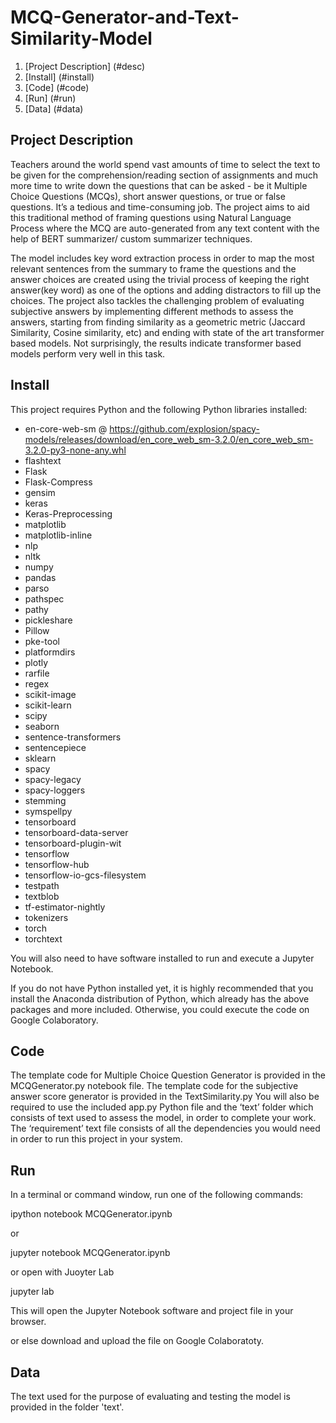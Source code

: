 # MCQ-Generator-and-Text-Similarity-Model

1. [Project Description] (#desc)
2. [Install] (#install)
3. [Code] (#code)
4. [Run] (#run)
5. [Data] (#data)

<a name="desc"></a>
## Project Description

Teachers around the world spend vast amounts of time to select the text to be given for the comprehension/reading section of assignments and much more time to write down the questions that can be asked - be it Multiple Choice Questions (MCQs), short answer questions, or true or false questions. It’s a tedious and time-consuming job. The project aims to aid this traditional method of framing questions using Natural Language Process where the MCQ are auto-generated from any text content with the help of BERT summarizer/ custom summarizer techniques.

The model includes key word extraction process in order to map the most relevant sentences from the summary to frame the questions and the answer choices are created using the trivial process of keeping the right answer(key word) as one of the options and adding distractors to fill up the choices. The project also tackles the challenging problem of evaluating subjective answers by implementing different methods to assess the answers, starting from finding similarity as a geometric metric (Jaccard Similarity, Cosine similarity, etc) and ending with state of the art transformer based models. Not surprisingly, the results indicate transformer based models perform very well in this task.

<a name="install"></a>
## Install

This project requires Python and the following Python libraries installed:

* en-core-web-sm @ https://github.com/explosion/spacy-models/releases/download/en_core_web_sm-3.2.0/en_core_web_sm-3.2.0-py3-none-any.whl
* flashtext
* Flask
* Flask-Compress
* gensim
* keras
* Keras-Preprocessing
* matplotlib
* matplotlib-inline
* nlp
* nltk
* numpy
* pandas
* parso
* pathspec
* pathy
* pickleshare
* Pillow
* pke-tool
* platformdirs
* plotly
* rarfile
* regex
* scikit-image
* scikit-learn
* scipy
* seaborn
* sentence-transformers
* sentencepiece
* sklearn
* spacy
* spacy-legacy
* spacy-loggers
* stemming
* symspellpy
* tensorboard
* tensorboard-data-server
* tensorboard-plugin-wit
* tensorflow
* tensorflow-hub
* tensorflow-io-gcs-filesystem
* testpath
* textblob
* tf-estimator-nightly
* tokenizers
* torch
* torchtext

You will also need to have software installed to run and execute a Jupyter Notebook.

If you do not have Python installed yet, it is highly recommended that you install the Anaconda distribution of Python, which already has the above packages and more included.
Otherwise, you could execute the code on Google Colaboratory.

<a name="code"></a>
## Code

The template code for Multiple Choice Question Generator is provided in the MCQGenerator.py notebook file. The template code for the subjective answer score generator is provided in the TextSimilarity.py  You will also be required to use the included app.py Python file and the ‘text’ folder which consists of text used to assess the model, in order to complete your work. The ‘requirement’ text file consists of all the dependencies you would need in order to run this project in your system.

<a name="code"></a>
## Run

In a terminal or command window, run one of the following commands:

ipython notebook MCQGenerator.ipynb

or

jupyter notebook MCQGenerator.ipynb

or open with Juoyter Lab

jupyter lab

This will open the Jupyter Notebook software and project file in your browser.

or else download and upload the file on Google Colaboratoty. 

<a name="data"></a>
## Data

The text used for the purpose of evaluating and testing the model is provided in the folder 'text'.

